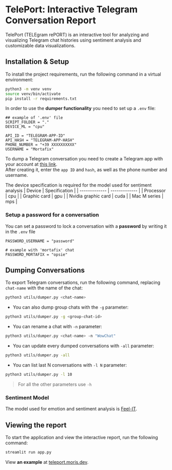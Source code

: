 # TelePort: Interactive Telegram Conversation Report

TelePort (TELEgram rePORT) is an interactive tool for analyzing and visualizing Telegram chat histories using sentiment analysis and customizable data visualizations.

## Installation & Setup

To install the project requirements, run the following command in a virtual environment:

```bash
python3 -m venv venv
source venv/bin/activate
pip install -r requirements.txt
```

In order to use the **dumper functionality** you need to set up a `.env` file:

```env
## example of '.env' file
SCRIPT_FOLDER = "."
DEVICE_ML = "cpu"

API_ID = "TELEGRAM-APP-ID"
API_HASH = "TELEGRAM-APP-HASH"
PHONE_NUMBER = "+39 XXXXXXXXXX"
USERNAME = "Mortafix"
```
To dump a Telegram conversation you need to create a Telegram app with your account at [this link](https://my.telegram.org/).  
After creating it, enter the `app ID` and `hash`, as well as the phone number and username.

The device specification is required for the model used for sentiment analysis
| Device | Specification |
| ------------- | ------------- |
| Processor | cpu |
| Graphic card | gpu |
| Nvidia graphic card | cuda |
| Mac M series | mps |

### Setup a password for a conversation

You can set a password to lock a conversation with a **password** by writing it in the `.env` file
```env
PASSWORD_USERNAME = "password"

# example with 'mortafix' chat
PASSWORD_MORTAFIX = "opsie"
```

## Dumping Conversations

To export Telegram conversations, run the following command, replacing `chat-name` with the name of the chat:

```bash
python3 utils/dumper.py <chat-name>
```

* You can also dump group chats with the `-g` parameter:
```bash
python3 utils/dumper.py -g <group-chat-id>
```
* You can rename a chat with `-n` parameter:
```bash
python3 utils/dumper.py <chat-name> -n "WowChat"
```
* You can update every dumped conversations with `-all` parameter:
```bash
python3 utils/dumper.py -all
```
* You can list last N conversations with `-l N` parameter:
```bash
python3 utils/dumper.py -l 10
```
> For all the other parameters use `-h`

### Sentiment Model

The model used for emotion and sentiment analysis is [Feel-IT](https://huggingface.co/MilaNLProc/feel-it-italian-emotion).

## Viewing the report

To start the application and view the interactive report, run the following command:

```bash
streamlit run app.py
```
View **an example** at [teleport.moris.dev](https://teleport.moris.dev).
